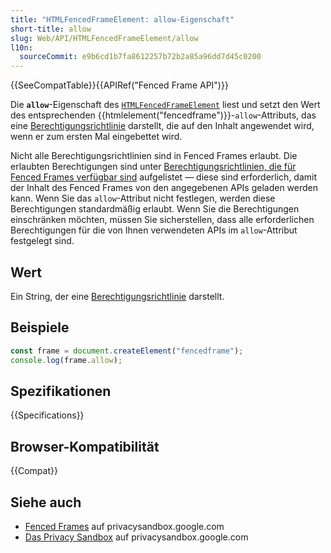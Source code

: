 ```yaml
---
title: "HTMLFencedFrameElement: allow-Eigenschaft"
short-title: allow
slug: Web/API/HTMLFencedFrameElement/allow
l10n:
  sourceCommit: e9b6cd1b7fa8612257b72b2a85a96dd7d45c0200
---
```


{{SeeCompatTable}}{{APIRef("Fenced Frame API")}}

Die **`allow`**-Eigenschaft des [`HTMLFencedFrameElement`](/de/docs/Web/API/HTMLFencedFrameElement) liest und setzt den Wert des entsprechenden {{htmlelement("fencedframe")}}-`allow`-Attributs, das eine [Berechtigungsrichtlinie](/de/docs/Web/HTTP/Guides/Permissions_Policy) darstellt, die auf den Inhalt angewendet wird, wenn er zum ersten Mal eingebettet wird.

Nicht alle Berechtigungsrichtlinien sind in Fenced Frames erlaubt. Die erlaubten Berechtigungen sind unter [Berechtigungsrichtlinien, die für Fenced Frames verfügbar sind](/de/docs/Web/HTML/Reference/Elements/fencedframe#permissions_policies_available_to_fenced_frames) aufgelistet — diese sind erforderlich, damit der Inhalt des Fenced Frames von den angegebenen APIs geladen werden kann. Wenn Sie das `allow`-Attribut nicht festlegen, werden diese Berechtigungen standardmäßig erlaubt. Wenn Sie die Berechtigungen einschränken möchten, müssen Sie sicherstellen, dass alle erforderlichen Berechtigungen für die von Ihnen verwendeten APIs im `allow`-Attribut festgelegt sind.

## Wert

Ein String, der eine [Berechtigungsrichtlinie](/de/docs/Web/HTTP/Guides/Permissions_Policy) darstellt.

## Beispiele

```js
const frame = document.createElement("fencedframe");
console.log(frame.allow);
```

## Spezifikationen

{{Specifications}}

## Browser-Kompatibilität

{{Compat}}

## Siehe auch

- [Fenced Frames](https://privacysandbox.google.com/private-advertising/fenced-frame) auf privacysandbox.google.com
- [Das Privacy Sandbox](https://privacysandbox.google.com/) auf privacysandbox.google.com
